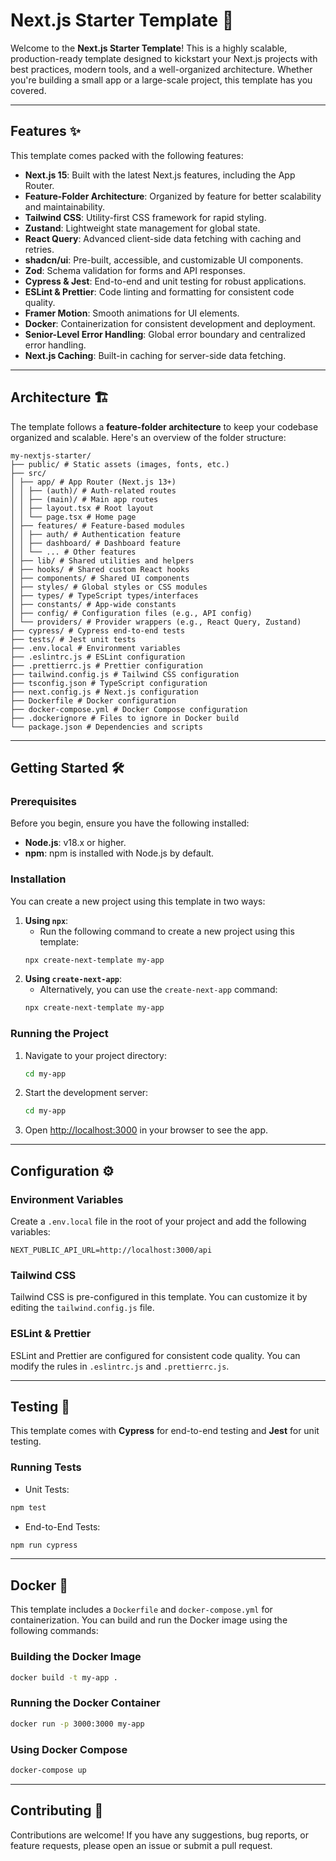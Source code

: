 # Next.js Starter Template 🚀

Welcome to the **Next.js Starter Template**! This is a highly scalable, production-ready template designed to kickstart your Next.js projects with best practices, modern tools, and a well-organized architecture. Whether you're building a small app or a large-scale project, this template has you covered.

---

## Features ✨

This template comes packed with the following features:

- **Next.js 15**: Built with the latest Next.js features, including the App Router.
- **Feature-Folder Architecture**: Organized by feature for better scalability and maintainability.
- **Tailwind CSS**: Utility-first CSS framework for rapid styling.
- **Zustand**: Lightweight state management for global state.
- **React Query**: Advanced client-side data fetching with caching and retries.
- **shadcn/ui**: Pre-built, accessible, and customizable UI components.
- **Zod**: Schema validation for forms and API responses.
- **Cypress & Jest**: End-to-end and unit testing for robust applications.
- **ESLint & Prettier**: Code linting and formatting for consistent code quality.
- **Framer Motion**: Smooth animations for UI elements.
- **Docker**: Containerization for consistent development and deployment.
- **Senior-Level Error Handling**: Global error boundary and centralized error handling.
- **Next.js Caching**: Built-in caching for server-side data fetching.

---

## Architecture 🏗️

The template follows a **feature-folder architecture** to keep your codebase organized and scalable. Here's an overview of the folder structure:

```text
my-nextjs-starter/
├── public/ # Static assets (images, fonts, etc.)
├── src/
│ ├── app/ # App Router (Next.js 13+)
│ │ ├── (auth)/ # Auth-related routes
│ │ ├── (main)/ # Main app routes
│ │ ├── layout.tsx # Root layout
│ │ └── page.tsx # Home page
│ ├── features/ # Feature-based modules
│ │ ├── auth/ # Authentication feature
│ │ ├── dashboard/ # Dashboard feature
│ │ └── ... # Other features
│ ├── lib/ # Shared utilities and helpers
│ ├── hooks/ # Shared custom React hooks
│ ├── components/ # Shared UI components
│ ├── styles/ # Global styles or CSS modules
│ ├── types/ # TypeScript types/interfaces
│ ├── constants/ # App-wide constants
│ ├── config/ # Configuration files (e.g., API config)
│ └── providers/ # Provider wrappers (e.g., React Query, Zustand)
├── cypress/ # Cypress end-to-end tests
├── tests/ # Jest unit tests
├── .env.local # Environment variables
├── .eslintrc.js # ESLint configuration
├── .prettierrc.js # Prettier configuration
├── tailwind.config.js # Tailwind CSS configuration
├── tsconfig.json # TypeScript configuration
├── next.config.js # Next.js configuration
├── Dockerfile # Docker configuration
├── docker-compose.yml # Docker Compose configuration
├── .dockerignore # Files to ignore in Docker build
└── package.json # Dependencies and scripts
```

---

## Getting Started 🛠️

### Prerequisites

Before you begin, ensure you have the following installed:

- **Node.js**: v18.x or higher.
- **npm**: npm is installed with Node.js by default.

### Installation

You can create a new project using this template in two ways:

1. **Using `npx`**:
   - Run the following command to create a new project using this template:
   ```bash
   npx create-next-template my-app
   ```
2. **Using `create-next-app`**:
   - Alternatively, you can use the `create-next-app` command:
   ```bash
   npx create-next-template my-app
   ```

### Running the Project

1. Navigate to your project directory:
   ```bash
   cd my-app
   ```
2. Start the development server:
   ```bash
   cd my-app
   ```
3. Open [http://localhost:3000](http://localhost:3000) in your browser to see the app.

---

## Configuration ⚙️

### Environment Variables

Create a `.env.local` file in the root of your project and add the following variables:

```plaintext
NEXT_PUBLIC_API_URL=http://localhost:3000/api
```

### Tailwind CSS

Tailwind CSS is pre-configured in this template. You can customize it by editing the `tailwind.config.js` file.

### ESLint & Prettier

ESLint and Prettier are configured for consistent code quality. You can modify the rules in `.eslintrc.js` and `.prettierrc.js`.

---

## Testing 🧪

This template comes with **Cypress** for end-to-end testing and **Jest** for unit testing.

### Running Tests

- Unit Tests:

```bash
npm test
```

- End-to-End Tests:

```bash
npm run cypress
```

---

## Docker 🐳

This template includes a `Dockerfile` and `docker-compose.yml` for containerization. You can build and run the Docker image using the following commands:

### Building the Docker Image

```bash
docker build -t my-app .
```

### Running the Docker Container

```bash
docker run -p 3000:3000 my-app
```

### Using Docker Compose

```bash
docker-compose up
```

---

## Contributing 🤝

Contributions are welcome! If you have any suggestions, bug reports, or feature requests, please open an issue or submit a pull request.

